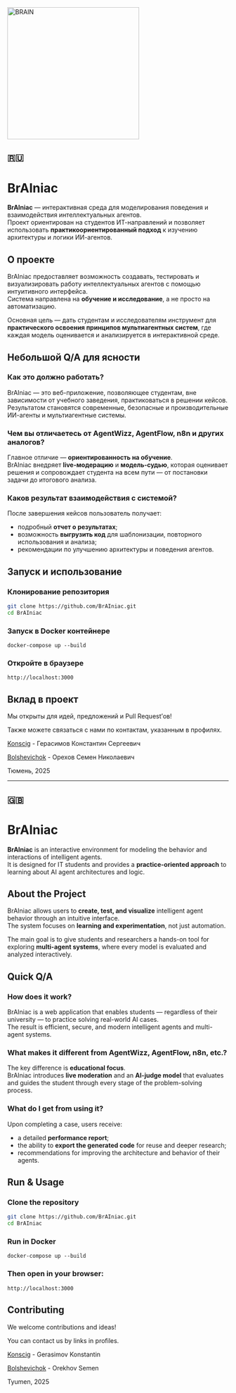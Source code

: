 <img text-align="center" width="300" height="300" alt="BRAIN" src="https://github.com/user-attachments/assets/bea6f117-a54f-4133-9526-2bdc956aee65" />

## 🇷🇺
# BrAIniac

**BrAIniac** — интерактивная среда для моделирования поведения и взаимодействия интеллектуальных агентов.  
Проект ориентирован на студентов ИТ-направлений и позволяет использовать **практикоориентированный подход** к изучению архитектуры и логики ИИ-агентов.

## О проекте

BrAIniac предоставляет возможность создавать, тестировать и визуализировать работу интеллектуальных агентов с помощью интуитивного интерфейса.  
Система направлена на **обучение и исследование**, а не просто на автоматизацию.  

Основная цель — дать студентам и исследователям инструмент для **практического освоения принципов мультиагентных систем**, где каждая модель оценивается и анализируется в интерактивной среде.

## Небольшой Q/A для ясности

### Как это должно работать?
BrAIniac — это веб-приложение, позволяющее студентам, вне зависимости от учебного заведения, практиковаться в решении кейсов.  
Результатом становятся современные, безопасные и производительные ИИ-агенты и мультиагентные системы.

### Чем вы отличаетесь от AgentWizz, AgentFlow, n8n и других аналогов?
Главное отличие — **ориентированность на обучение**.  
BrAIniac внедряет **live-модерацию** и **модель-судью**, которая оценивает решения и сопровождает студента на всем пути — от постановки задачи до итогового анализа.

### Каков результат взаимодействия с системой?
После завершения кейсов пользователь получает:
- подробный **отчет о результатах**;
- возможность **выгрузить код** для шаблонизации, повторного использования и анализа;
- рекомендации по улучшению архитектуры и поведения агентов.

## Запуск и использование

### Клонирование репозитория
```bash
git clone https://github.com/BrAIniac.git
cd BrAIniac
```

### Запуск в Docker контейнере
`docker-compose up --build`

### Откройте в браузере
`http://localhost:3000`

## Вклад в проект

Мы открыты для идей, предложений и Pull Request’ов!

Также можете связаться с нами по контактам, указанным в профилях.


<a href="https://github.com/Konscig">Konscig</a> - Герасимов Константин Сергеевич

<a href="https://github.com/Bolshevichok">Bolshevichok</a> - Орехов Семен Николаевич

Тюмень, 2025

---

## 🇬🇧 
# BrAIniac

**BrAIniac** is an interactive environment for modeling the behavior and interactions of intelligent agents.  
It is designed for IT students and provides a **practice-oriented approach** to learning about AI agent architectures and logic.

## About the Project

BrAIniac allows users to **create, test, and visualize** intelligent agent behavior through an intuitive interface.  
The system focuses on **learning and experimentation**, not just automation.  

The main goal is to give students and researchers a hands-on tool for exploring **multi-agent systems**, where every model is evaluated and analyzed interactively.

## Quick Q/A

### How does it work?
BrAIniac is a web application that enables students — regardless of their university — to practice solving real-world AI cases.  
The result is efficient, secure, and modern intelligent agents and multi-agent systems.

### What makes it different from AgentWizz, AgentFlow, n8n, etc.?
The key difference is **educational focus**.  
BrAIniac introduces **live moderation** and an **AI-judge model** that evaluates and guides the student through every stage of the problem-solving process.

### What do I get from using it?
Upon completing a case, users receive:
- a detailed **performance report**;
- the ability to **export the generated code** for reuse and deeper research;
- recommendations for improving the architecture and behavior of their agents.

## Run & Usage

### Clone the repository
```bash
git clone https://github.com/BrAIniac.git
cd BrAIniac
```

### Run in Docker
`docker-compose up --build`

### Then open in your browser:
`http://localhost:3000`

## Contributing

We welcome contributions and ideas!

You can contact us by links in profiles.


<a href="https://github.com/Konscig">Konscig</a> - Gerasimov Konstantin

<a href="https://github.com/Bolshevichok">Bolshevichok</a> -  Orekhov Semen

Tyumen, 2025
